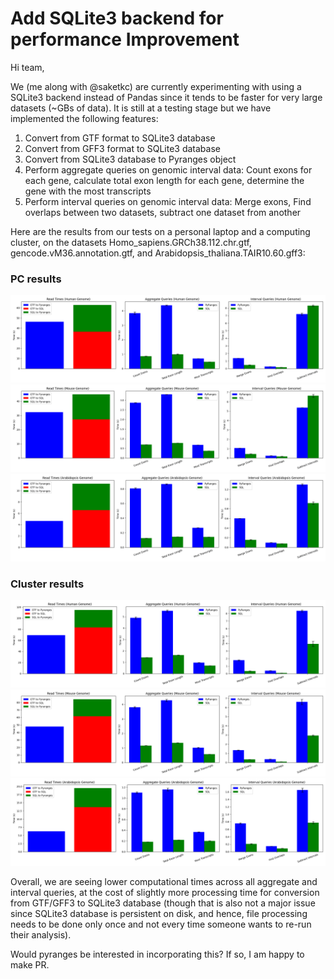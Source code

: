 # Add SQLite3 backend for performance Improvement
Hi team,

We (me along with @saketkc) are currently experimenting with using a SQLite3 backend instead of Pandas since it tends to be faster for very large datasets (~GBs of data). It is still at a testing stage but we have implemented the following features:

1. Convert from GTF format to SQLite3 database
2. Convert from GFF3 format to SQLite3 database
3. Convert from SQLite3 database to Pyranges object
4. Perform aggregate queries on genomic interval data: Count exons for each gene, calculate total exon length for each gene, determine the gene with the most transcripts
5. Perform interval queries on genomic interval data: Merge exons, Find overlaps between two datasets, subtract one dataset from another

Here are the results from our tests on a personal laptop and a computing cluster, on the datasets Homo_sapiens.GRCh38.112.chr.gtf, gencode.vM36.annotation.gtf, and Arabidopsis_thaliana.TAIR10.60.gff3:

### PC results
![Human Genome, PC](results/human_pc.png)
![Mouse Genome, PC](results/mouse_pc.png)
![Arabidopsis Genome, PC](results/arabidopsis_pc.png)

### Cluster results
![Human Genome, Cluster](results/human_cluster.png)
![Mouse Genome, Cluster](results/mouse_cluster.png)
![Arabidopsis Genome, Cluster](results/arabidopsis_cluster.png)

Overall, we are seeing lower computational times across all aggregate and interval queries, at the cost of slightly more processing time for conversion from GTF/GFF3 to SQLite3 database (though that is also not a major issue since SQLite3 database is persistent on disk, and hence, file processing needs to be done only once and not every time someone wants to re-run their analysis).

Would pyranges be interested in incorporating this? If so, I am happy to make PR.
